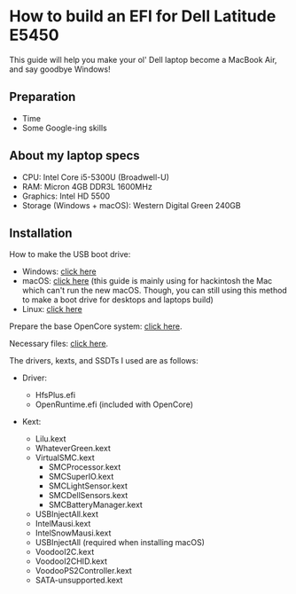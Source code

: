 # How to build an EFI for Dell Latitude E5450
This guide will help you make your ol' Dell laptop become a MacBook Air, and say goodbye Windows!
## Preparation
* Time
* Some Google-ing skills
## About my laptop specs
  - CPU: Intel Core i5-5300U (Broadwell-U)
  - RAM: Micron 4GB DDR3L 1600MHz
  - Graphics: Intel HD 5500
  - Storage (Windows + macOS): Western Digital Green 240GB
## Installation

How to make the USB boot drive:
 - Windows: [click here](https://dortania.github.io/OpenCore-Install-Guide/installer-guide/winblows-install.html)
  - macOS: [click here](https://dortania.github.io/OpenCore-Install-Guide/installer-guide/mac-install.html) (this guide is mainly using for hackintosh the Mac which can't run the new macOS. Though, you can still using this method to make a boot drive for desktops and laptops build)
  - Linux: [click here](https://dortania.github.io/OpenCore-Install-Guide/installer-guide/linux-install.html)

Prepare the base OpenCore system: [click here](https://dortania.github.io/OpenCore-Install-Guide/installer-guide/opencore-efi.html).

Necessary files: [click here](https://dortania.github.io/OpenCore-Install-Guide/ktext.html).

The drivers, kexts, and SSDTs I used are as follows:
  - Driver:
    * HfsPlus.efi
    * OpenRuntime.efi (included with OpenCore)

 - Kext:
    * Lilu.kext
    * WhateverGreen.kext
    * VirtualSMC.kext
      * SMCProcessor.kext
      * SMCSuperIO.kext
      * SMCLightSensor.kext
      * SMCDellSensors.kext
      * SMCBatteryManager.kext
    * USBInjectAll.kext
    * IntelMausi.kext
    * IntelSnowMausi.kext
    * USBInjectAll (required when installing macOS)
    * VoodooI2C.kext
    * VoodooI2CHID.kext
    * VoodooPS2Controller.kext
    * SATA-unsupported.kext
